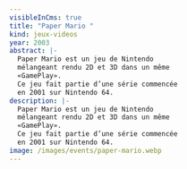 ```yaml
---
visibleInCms: true
title: "Paper Mario "
kind: jeux-videos
year: 2003
abstract: |-
  Paper Mario est un jeu de Nintendo
  mélangeant rendu 2D et 3D dans un même
  «GamePlay».
  Ce jeu fait partie d’une série commencée
  en 2001 sur Nintendo 64. 
description: |-
  Paper Mario est un jeu de Nintendo
  mélangeant rendu 2D et 3D dans un même
  «GamePlay».
  Ce jeu fait partie d’une série commencée
  en 2001 sur Nintendo 64.
image: /images/events/paper-mario.webp
---
```

